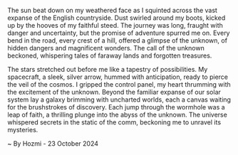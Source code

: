 
The sun beat down on my weathered face as I squinted across the vast expanse of the English countryside. Dust swirled around my boots, kicked up by the hooves of my faithful steed. The journey was long, fraught with danger and uncertainty, but the promise of adventure spurred me on. Every bend in the road, every crest of a hill, offered a glimpse of the unknown, of hidden dangers and magnificent wonders. The call of the unknown beckoned, whispering tales of faraway lands and forgotten treasures.

The stars stretched out before me like a tapestry of possibilities. My spacecraft, a sleek, silver arrow, hummed with anticipation, ready to pierce the veil of the cosmos. I gripped the control panel, my heart thrumming with the excitement of the unknown. Beyond the familiar expanse of our solar system lay a galaxy brimming with uncharted worlds, each a canvas waiting for the brushstrokes of discovery. Each jump through the wormhole was a leap of faith, a thrilling plunge into the abyss of the unknown. The universe whispered secrets in the static of the comm, beckoning me to unravel its mysteries. 

~ By Hozmi - 23 October 2024
